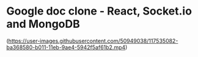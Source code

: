 # Google doc clone - React, Socket.io and MongoDB

(https://user-images.githubusercontent.com/50949038/117535082-ba368580-b011-11eb-9ae4-5942f5af61b2.mp4)
